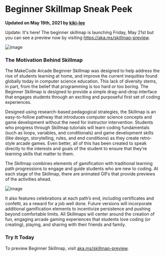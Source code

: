 # Beginner Skillmap Sneak Peek

**Updated on May 19th, 2021 by [kiki-lee](https://github.com/kiki-lee)**

Update:  It's here!  The beginner skillmap is launching Friday, May 21st but you can see a preview now by visiting https://aka.ms/skillmap-preview.

![image](https://user-images.githubusercontent.com/1633958/119034668-702f9700-b963-11eb-8abc-839fe87c5608.png)


### The Motivation Behind Skillmap

The MakeCode Arcade Beginner Skillmap was designed to help address the rise of students learning at home, and improve the current inequities found globally today in computer science education. This lack of diversity stems, in part, from the belief that programming is too hard or too boring. The Beginner Skillmap is designed to provide a simple drag-and-drop interface that engages students through an exciting and purposeful first set of coding experiences.

Designed using research-based pedagogical strategies, the Skillmap is an easy-to-follow pathway that introduces computer science concepts and game development without the need for instructor intervention. Students who progress through Skillmap tutorials will learn coding fundamentals (such as loops, variables, and conditionals) and game development skills (like design, storytelling, rules, and end conditions) as they create retro-style arcade games. Even better, all of this has been created to speak directly to the interests and goals of the student to ensure that they’re learning skills that matter to them.

The Skillmap combines elements of gamification with traditional learning path progressions to engage and guide students who are new to coding. At each stage of the Skillmap, there are animated GIFs that provide previews of the activities ahead.

![image](https://user-images.githubusercontent.com/1633958/119034871-be449a80-b963-11eb-865d-52cec9bec271.png)


It also features celebrations at each path’s end, including certificates and confetti, as a reward for a job well done.  Future versions will incorporate additional gamification elements to incentivize persistence and pushing beyond comfortable limits. All Skillmaps will center around the creation of fun, engaging arcade gaming experiences that students love coding (or creating), playing, and sharing with their friends and family.
 
### Try It Today

To preview Beginner Skillmap, visit [aka.ms/skillmap-preview](http://aka.ms/skillmap-preview).
